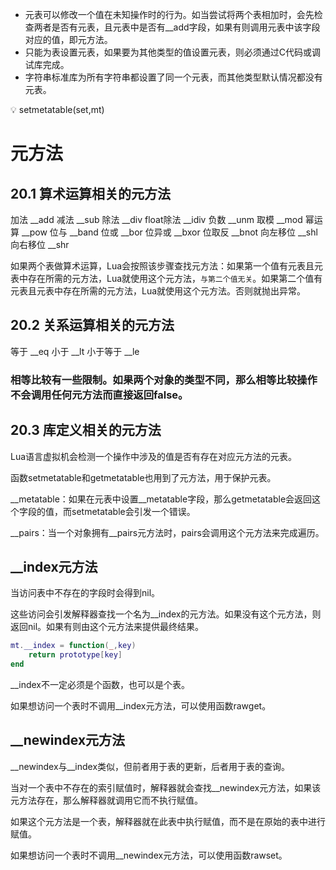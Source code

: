 - 元表可以修改一个值在未知操作时的行为。如当尝试将两个表相加时，会先检查两者是否有元表，且元表中是否有__add字段，如果有则调用元表中该字段对应的值，即元方法。
- 只能为表设置元表，如果要为其他类型的值设置元表，则必须通过C代码或调试库完成。
- 字符串标准库为所有字符串都设置了同一个元表，而其他类型默认情况都没有元表。

<aside>
💡 setmetatable(set,mt)

</aside>

# 元方法

## 20.1 算术运算相关的元方法

加法   __add
减法   __sub
除法   __div
float除法   __idiv
负数   __unm
取模   __mod
幂运算   __pow
位与   __band
位或   __bor
位异或   __bxor
位取反   __bnot
向左移位   __shl
向右移位   __shr

如果两个表做算术运算，Lua会按照该步骤查找元方法：如果第一个值有元表且元表中存在所需的元方法，Lua就使用这个元方法，`与第二个值无关`。如果第二个值有元表且元表中存在所需的元方法，Lua就使用这个元方法。否则就抛出异常。

## 20.2 关系运算相关的元方法

等于   __eq
小于   __lt
小于等于   __le

### 相等比较有一些限制。如果两个对象的类型不同，那么相等比较操作不会调用任何元方法而直接返回false。

## 20.3 库定义相关的元方法

Lua语言虚拟机会检测一个操作中涉及的值是否有存在对应元方法的元表。

函数setmetatable和getmetatable也用到了元方法，用于保护元表。

__metatable：如果在元表中设置__metatable字段，那么getmetatable会返回这个字段的值，而setmetatable会引发一个错误。

__pairs：当一个对象拥有__pairs元方法时，pairs会调用这个元方法来完成遍历。

## __index元方法

当访问表中不存在的字段时会得到nil。

这些访问会引发解释器查找一个名为__index的元方法。如果没有这个元方法，则返回nil。如果有则由这个元方法来提供最终结果。

```lua
mt.__index = function(_,key)
	return prototype[key]
end
```

__index不一定必须是个函数，也可以是个表。

如果想访问一个表时不调用__index元方法，可以使用函数rawget。

## __newindex元方法

__newindex与__index类似，但前者用于表的更新，后者用于表的查询。

当对一个表中不存在的索引赋值时，解释器就会查找__newindex元方法，如果该元方法存在，那么解释器就调用它而不执行赋值。

如果这个元方法是一个表，解释器就在此表中执行赋值，而不是在原始的表中进行赋值。

如果想访问一个表时不调用__newindex元方法，可以使用函数rawset。